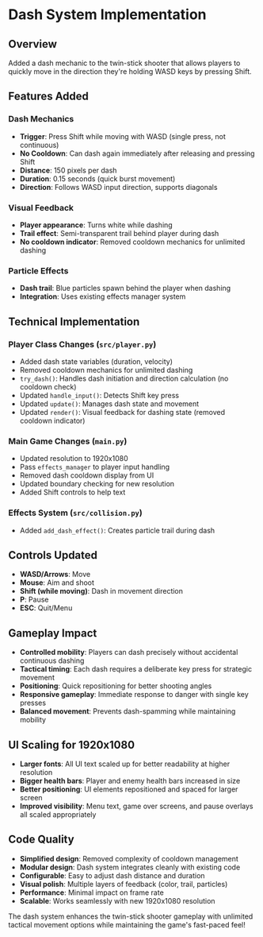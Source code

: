 # Dash System Implementation

## Overview
Added a dash mechanic to the twin-stick shooter that allows players to quickly move in the direction they're holding WASD keys by pressing Shift.

## Features Added

### Dash Mechanics
- **Trigger**: Press Shift while moving with WASD (single press, not continuous)
- **No Cooldown**: Can dash again immediately after releasing and pressing Shift
- **Distance**: 150 pixels per dash
- **Duration**: 0.15 seconds (quick burst movement)
- **Direction**: Follows WASD input direction, supports diagonals

### Visual Feedback
- **Player appearance**: Turns white while dashing
- **Trail effect**: Semi-transparent trail behind player during dash
- **No cooldown indicator**: Removed cooldown mechanics for unlimited dashing

### Particle Effects
- **Dash trail**: Blue particles spawn behind the player when dashing
- **Integration**: Uses existing effects manager system

## Technical Implementation

### Player Class Changes (`src/player.py`)
- Added dash state variables (duration, velocity)
- Removed cooldown mechanics for unlimited dashing
- `try_dash()`: Handles dash initiation and direction calculation (no cooldown check)
- Updated `handle_input()`: Detects Shift key press
- Updated `update()`: Manages dash state and movement
- Updated `render()`: Visual feedback for dashing state (removed cooldown indicator)

### Main Game Changes (`main.py`)
- Updated resolution to 1920x1080
- Pass `effects_manager` to player input handling
- Removed dash cooldown display from UI
- Updated boundary checking for new resolution
- Added Shift controls to help text

### Effects System (`src/collision.py`)
- Added `add_dash_effect()`: Creates particle trail during dash

## Controls Updated
- **WASD/Arrows**: Move
- **Mouse**: Aim and shoot
- **Shift (while moving)**: Dash in movement direction
- **P**: Pause
- **ESC**: Quit/Menu

## Gameplay Impact
- **Controlled mobility**: Players can dash precisely without accidental continuous dashing
- **Tactical timing**: Each dash requires a deliberate key press for strategic movement
- **Positioning**: Quick repositioning for better shooting angles  
- **Responsive gameplay**: Immediate response to danger with single key presses
- **Balanced movement**: Prevents dash-spamming while maintaining mobility

## UI Scaling for 1920x1080
- **Larger fonts**: All UI text scaled up for better readability at higher resolution
- **Bigger health bars**: Player and enemy health bars increased in size
- **Better positioning**: UI elements repositioned and spaced for larger screen
- **Improved visibility**: Menu text, game over screens, and pause overlays all scaled appropriately

## Code Quality
- **Simplified design**: Removed complexity of cooldown management
- **Modular design**: Dash system integrates cleanly with existing code
- **Configurable**: Easy to adjust dash distance and duration
- **Visual polish**: Multiple layers of feedback (color, trail, particles)
- **Performance**: Minimal impact on frame rate
- **Scalable**: Works seamlessly with new 1920x1080 resolution

The dash system enhances the twin-stick shooter gameplay with unlimited tactical movement options while maintaining the game's fast-paced feel!